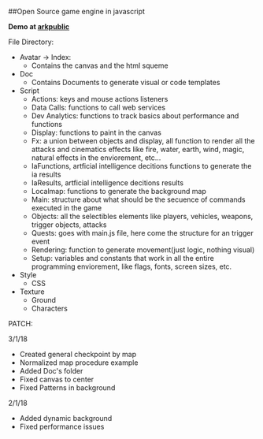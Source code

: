 ##Open Source game engine in javascript

**Demo at [arkpublic](http://www.arkpublic.com/Game)**

File Directory:
- Avatar -> Index:
 	- Contains the canvas and the html squeme
- Doc
 	- Contains Documents to generate visual or code templates
- Script
 	- Actions: keys and mouse actions listeners
 	- Data Calls: functions to call web services
 	- Dev Analytics: functions to track basics about performance and functions 
 	- Display: functions to paint in the canvas
 	- Fx: a union between objects and display, all function to render all the attacks and cinematics effects like fire, water, earth, wind, magic, natural effects in the enviorement, etc...
 	- IaFunctions, artficial intelligence decitions functions to generate the ia results
 	- IaResults, artficial intelligence decitions results
 	- Localmap: functions to generate the background map
 	- Main: structure about what should be the secuence of commands executed in the game
 	- Objects: all the selectibles elements like players, vehicles, weapons, trigger objects, attacks
 	- Quests: goes with main.js file, here come the structure for an trigger event
 	- Rendering: function to generate movement(just logic, nothing visual)
 	- Setup: variables and constants that work in all the entire programming enviorement, like flags, fonts, screen sizes, etc.
- Style
 	- CSS
- Texture
 	- Ground
 	- Characters
	
PATCH:

3/1/18
- Created general checkpoint by map
- Normalized map procedure example
- Added Doc's folder
- Fixed canvas to center
- Fixed Patterns in background
	
2/1/18
- Added dynamic background
- Fixed performance issues
